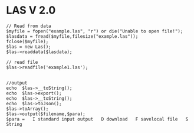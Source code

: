 # LAS  V 2.0

    // Read from data
    $myfile = fopen("example.las", "r") or die("Unable to open file!");
    $lasdata = fread($myfile,filesize("example.las"));
    fclose($myfile);
    $las = new Las();
    $las->readdata($lasdata);

    // read file
    $las->readfile('example1.las');
    
    
    //output 
    echo  $las->__toString();
    echo  $las->export();
    echo  $las->__toString();
    echo  $las->toJson();
    $las->toArray();
    $las->output($filename,$para);
    $para =   I standard input output   D download   F savelocal file   S String
    
